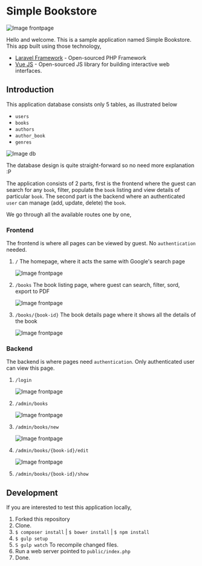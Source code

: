 # Simple Bookstore

![Image frontpage](resources/screenshots/frontpage.png)

Hello and welcome. This is a sample application named Simple Bookstore. This app built using those technology,

- [Laravel Framework](https://github.com/laravel/laravel) - Open-sourced PHP Framework
- [Vue JS](https://github.com/vuejs/vue) - Open-sourced JS library for building interactive web interfaces.

## Introduction

This application database consists only 5 tables, as illustrated below
 - `users`
 - `books`
 - `authors`
 - `author_book`
 - `genres`
 
![Image db](resources/screenshots/database.png)
 
The database design is quite straight-forward so no need more explanation :P
 
The application consists of 2 parts, first is the frontend where the guest can search for any `book`, filter, populate the `book` listing and view details of particular `book`. The second part is the backend where an authenticated `user` can manage (add, update, delete) the `book`.
 
We go through all the available routes one by one,
 
### Frontend

The frontend is where all pages can be viewed by guest. No `authentication` needed.

1. `/` The homepage, where it acts the same with Google's search page
 
    ![Image frontpage](resources/screenshots/frontpage.png)
     
2. `/books` The book listing page, where guest can search, filter, sord, export to PDF
 
    ![Image frontpage](resources/screenshots/book-listing.png)
 	 
3. `/books/{book-id}` The book details page where it shows all the details of the book
 
    ![Image frontpage](resources/screenshots/book-details.png)
     
### Backend

The backend is where pages need `authentication`. Only authenticated user can view this page.

1. `/login`

    ![Image frontpage](resources/screenshots/login-page.png)
 
2. `/admin/books`
 
    ![Image frontpage](resources/screenshots/admin-books.png)
 	
3. `/admin/books/new`
 
 	![Image frontpage](resources/screenshots/admin-new.png)
 	
4. `/admin/books/{book-id}/edit`
 
    ![Image frontpage](resources/screenshots/admin-new.png)
 	
5. `/admin/books/{book-id}/show`
 
     
     
 
## Development
 
If you are interested to test this application locally,
 
 1. Forked this repository
 2. Clone.
 3. `$ composer install` | `$ bower install` | `$ npm install`
 4. `$ gulp setup`
 5. `S gulp watch` To recompile changed files.
 6. Run a web server pointed to `public/index.php`
 7. Done.
